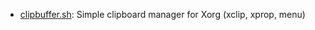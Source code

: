 * [clipbuffer.sh](https://gist.github.com/2b0c208bcfa110d0a63d#file-clipbuffer-sh): Simple clipboard manager for Xorg (xclip, xprop, menu)
